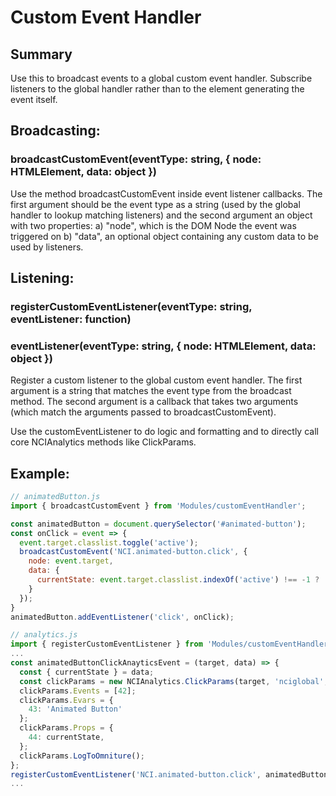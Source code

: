 # Custom Event Handler

## Summary 
Use this to broadcast events to a global custom event handler. Subscribe listeners to the global handler rather than to the element generating the event itself.

## Broadcasting: 
### broadcastCustomEvent(eventType: string, { node: HTMLElement, data: object })
Use the method broadcastCustomEvent inside event listener callbacks. The first argument should be the event type as a string (used by the global handler to lookup matching listeners) and the second argument an object with two properties: a) "node", which is the DOM Node the event was triggered on b) "data", an optional object containing any custom data to be used by listeners.

## Listening:
### registerCustomEventListener(eventType: string, eventListener: function)
### eventListener(eventType: string, { node: HTMLElement, data: object })
Register a custom listener to the global custom event handler. The first argument is a string that matches the event type from the broadcast method. The second argument is a callback that takes two arguments (which match the arguments passed to broadcastCustomEvent).

Use the customEventListener to do logic and formatting and to directly call core NCIAnalytics methods like ClickParams.

## Example: 

```javascript
// animatedButton.js
import { broadcastCustomEvent } from 'Modules/customEventHandler';

const animatedButton = document.querySelector('#animated-button');
const onClick = event => {
  event.target.classlist.toggle('active');
  broadcastCustomEvent('NCI.animated-button.click', { 
    node: event.target, 
    data: { 
      currentState: event.target.classlist.indexOf('active') !== -1 ? 'active' : 'inactive'
    }
  });
}
animatedButton.addEventListener('click', onClick);
```

```javascript
// analytics.js
import { registerCustomEventListener } from 'Modules/customEventHandler';
...
const animatedButtonClickAnayticsEvent = (target, data) => {
  const { currentState } = data;
  const clickParams = new NCIAnalytics.ClickParams(target, 'nciglobal', 'o', 'NCI.animated-button.click');
  clickParams.Events = [42];
  clickParams.Evars = {
    43: 'Animated Button'
  };
  clickParams.Props = {
    44: currentState,
  };
  clickParams.LogToOmniture();
};
registerCustomEventListener('NCI.animated-button.click', animatedButtonClickAnalyticsEvent);
...
```